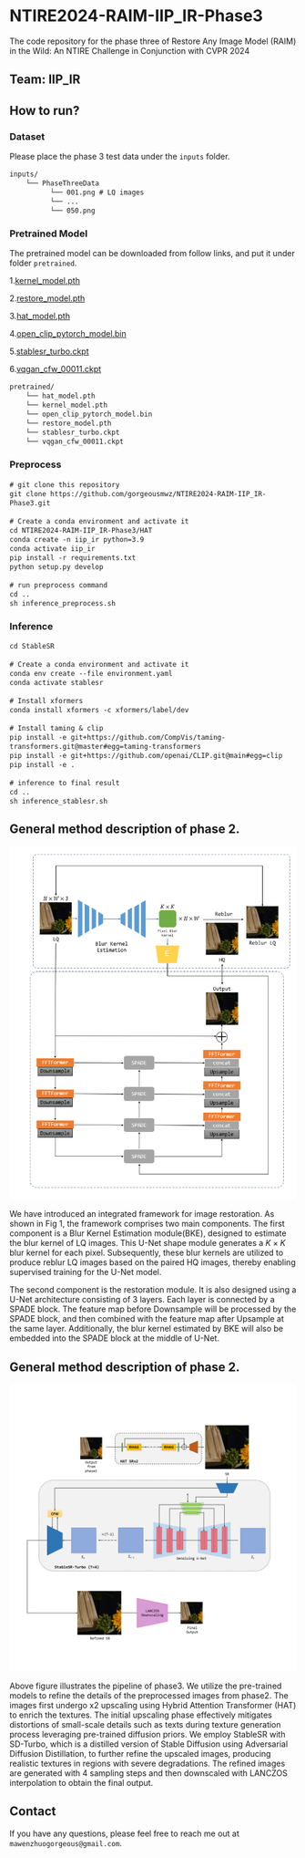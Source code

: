 # NTIRE2024-RAIM-IIP_IR-Phase3

The code repository for the phase three of Restore Any Image Model (RAIM) in the Wild: An NTIRE Challenge in Conjunction with CVPR 2024


## Team: **IIP_IR**

## How to run?

### Dataset

Please place the phase 3 test data under the `inputs` folder. 

```
inputs/
    └── PhaseThreeData
          └── 001.png # LQ images
          └── ...
          └── 050.png
```

### Pretrained Model

The pretrained model can be downloaded from follow links, and put it under folder `pretrained`. 

1.[kernel_model.pth](https://drive.google.com/file/d/1ehMFYBgtgLQ_YUsauCy8BmXdWkoFwm4x/view?usp=drive_link)

2.[restore_model.pth](https://drive.google.com/file/d/1ugfmXeKNG-FTQNk4CLx1xom45A4DW9tc/view?usp=drive_link)

3.[hat_model.pth](https://drive.google.com/file/d/11XEo91C8_bCGd5VC87znSOHtHlruLJPp/view?usp=drive_link)

4.[open_clip_pytorch_model.bin](https://huggingface.co/laion/CLIP-ViT-H-14-laion2B-s32B-b79K/resolve/main/open_clip_pytorch_model.bin?download=true)

5.[stablesr_turbo.ckpt](https://huggingface.co/Iceclear/StableSR/resolve/main/stablesr_turbo.ckpt?download=true)

6.[vqgan_cfw_00011.ckpt](https://huggingface.co/Iceclear/StableSR/resolve/main/vqgan_cfw_00011.ckpt?download=true)

```
pretrained/
    └── hat_model.pth
    └── kernel_model.pth
    └── open_clip_pytorch_model.bin
    └── restore_model.pth
    └── stablesr_turbo.ckpt
    └── vqgan_cfw_00011.ckpt
```


### Preprocess

``` shell
# git clone this repository
git clone https://github.com/gorgeousmwz/NTIRE2024-RAIM-IIP_IR-Phase3.git

# Create a conda environment and activate it
cd NTIRE2024-RAIM-IIP_IR-Phase3/HAT
conda create -n iip_ir python=3.9
conda activate iip_ir
pip install -r requirements.txt
python setup.py develop

# run preprocess command
cd ..
sh inference_preprocess.sh
```

### Inference


``` shell
cd StableSR

# Create a conda environment and activate it
conda env create --file environment.yaml
conda activate stablesr

# Install xformers
conda install xformers -c xformers/label/dev

# Install taming & clip
pip install -e git+https://github.com/CompVis/taming-transformers.git@master#egg=taming-transformers
pip install -e git+https://github.com/openai/CLIP.git@main#egg=clip
pip install -e .

# inference to final result
cd ..
sh inference_stablesr.sh
```


## General method description of phase 2. 

![phase2](assests/phase2.png)

We have introduced an integrated framework for image restoration. As shown in Fig 1, the framework comprises two main components. The first component is a Blur Kernel Estimation module(BKE), designed to estimate the blur kernel of LQ images. This U-Net shape module generates a $K\times K$ blur kernel for each pixel. Subsequently, these blur kernels are utilized to produce reblur LQ images based on the paired HQ images, thereby enabling supervised training for the U-Net model.

The second component is the restoration module. It is also designed using a U-Net architecture consisting of 3 layers. Each layer is connected by a SPADE block. The feature map before Downsample will be processed by the SPADE block, and then combined with the feature map after Upsample at the same layer. Additionally, the blur kernel estimated by BKE will also be embedded into the SPADE block at the middle of U-Net. 

## General method description of phase 2. 

![phase3](assests/phase3.png)

Above figure illustrates the pipeline of phase3. We utilize the pre-trained models to refine the details of the preprocessed images from phase2. The images first undergo x2 upscaling using Hybrid Attention Transformer (HAT) to enrich the textures. The initial upscaling phase effectively mitigates distortions of small-scale details such as texts during texture generation process leveraging pre-trained diffusion priors. We employ StableSR with SD-Turbo, which is a distilled version of Stable Diffusion using Adversarial Diffusion Distillation, to further refine the upscaled images, producing realistic textures in regions with severe degradations. The refined images are generated with 4 sampling steps and then downscaled with LANCZOS interpolation to obtain the final output.


## Contact
If you have any questions, please feel free to reach me out at `mawenzhuogorgeous@gmail.com`.

